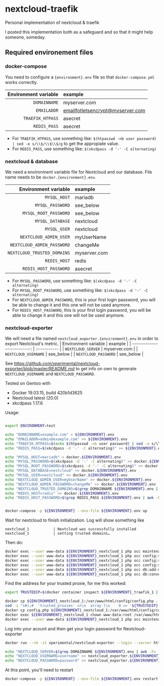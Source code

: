 # nextcloud-traefik
Personal implementation of nextcloud &amp; traefik

I posted this implementation both as a safeguard and so that it might help someone, someday.

## Required environement files
### docker-compose
You need to configure a `{environment}.env` file so that `docker-compose.yml` works correctly.

|     Environment variable    | example                          |
| --------------------------: | :------------------------------- |
|                `DOMAINNAME` | myserver.com                     |
|                 `EMAILADDR` | emailfotletsencrypt@myserver.com |
|            `TRAEFIK_HTPASS` | asecret                          |
|                `REDIS_PASS` | asecret                          |

- For `TRAEFIK_HTPASS`, use something like: `$(htpasswd -nb user password) | sed -e s/\\$/\\$\\$/g` to get the appropiate value.
- For `REDIS_PASS`, use something like: `$(xkcdpass -d '-' -C alternating)`

### nextcloud &amp; database
We need a environment variable file for Nextcloud and our database. File name needs to be `docker.{environment}.env`.

|     Environment variable    | example      |
| --------------------------: | :----------- |
|                `MYSQL_HOST` | mariadb      |
|            `MYSQL_PASSWORD` | see_below    |
|       `MYSQL_ROOT_PASSWORD` | see_below    |
|            `MYSQL_DATABASE` | nextcloud    |
|                `MYSQL_USER` | nextcloud    |
|      `NEXTCLOUD_ADMIN_USER` | myUserName   |
|  `NEXTCLOUD_ADMIN_PASSWORD` | changeMe     |
| `NEXTCLOUD_TRUSTED_DOMAINS` | myserver.com |
|                `REDIS_HOST` | redis        |
|       `REDIS_HOST_PASSWORD` | asecret      |

- For `MYSQL_PASSWORD`, use something like: `$(xkcdpass -d '-' -C alternating)`
- For `MYSQL_ROOT_PASSWORD`, use something like: `$(xkcdpass -d '-' -C alternating)`
- For `NEXTCLOUD_ADMIN_PASSWORD`, this is your first login password, you will be able to change it and this one will not be used anymore.
- For `REDIS_HOST_PASSWORD`, this is your first login password, you will be able to change it and this one will not be used anymore.

### nextcloud-exporter
We will need a file named `nextcloud_exporter.{environment}.env` in order to export Nextcloud's metric.
|     Environment variable    | example      |
| --------------------------: | :----------- |
|          `NEXTCLOUD_SERVER` | myserver.com |
|        `NEXTCLOUD_USERNAME` | see_below    |
|        `NEXTCLOUD_PASSWORD` | see_below    |

See https://github.com/xperimental/nextcloud-exporter/blob/master/README.md to get info on own to generate `NEXTCLOUD_USERNAME` and `NEXTCLOUD_PASSWORD`.

Tested on Gentoo with
 - Docker 19.03.15, build 420b1d3625
 - Nextcloud latest (20.0)
 - xkcdpass 1.17.6

Usage:
```bash

export ENVIRONMENT=test

echo "DOMAINNAME=example.com" > ${ENVIRONMENT}.env
echo "EMAILADDR=admin@example.com" >> ${ENVIRONMENT}.env
echo "TRAEFIK_HTPASS=$(echo $(htpasswd -nb user password) | sed -e s/\\$/\\$\\$/g)" >> ${ENVIRONMENT}.env
echo "REDIS_PASS=$(xkcdpass -d '-' -C alternating)" >> ${ENVIRONMENT}.env

echo "MYSQL_HOST=mariadb" > docker.${ENVIRONMENT}.env
echo "MYSQL_PASSWORD=$(xkcdpass -d '-' -C alternating)" >> docker.${ENVIRONMENT}.env
echo "MYSQL_ROOT_PASSWORD=$(xkcdpass -d '-' -C alternating)" >> docker.${ENVIRONMENT}.env
echo "MYSQL_DATABASE=nextcloud" >> docker.${ENVIRONMENT}.env
echo "MYSQL_USER=nextcloud" >> docker.${ENVIRONMENT}.env
echo "NEXTCLOUD_ADMIN_USER=myUserName" >> docker.${ENVIRONMENT}.env
echo "NEXTCLOUD_ADMIN_PASSWORD=changeMe" >> docker.${ENVIRONMENT}.env
echo "NEXTCLOUD_TRUSTED_DOMAINS=$(grep DOMAINNAME ${ENVIRONMENT}.env | awk -F= '{print $2}')" >> docker.${ENVIRONMENT}.env
echo "REDIS_HOST=redis" >> docker.${ENVIRONMENT}.env
echo "REDIS_HOST_PASSWORD=$(grep REDIS_PASS ${ENVIRONMENT}.env | awk -F= '{print $2}')" >> docker.${ENVIRONMENT}.env


docker-compose -p ${ENVIRONMENT} --env-file ${ENVIRONMENT}.env up
```

Wait for nextcloud to finish initialization. Log will show something like
```
nextcloud_1           | Nextcloud was successfully installed
nextcloud_1           | setting trusted domains…
```

Then do:
```bash
docker exec --user www-data ${ENVIRONMENT}_nextcloud_1 php occ maintenance:mode --on
docker exec --user www-data ${ENVIRONMENT}_nextcloud_1 php occ config:system:set overwrite.cli.url --value="https://$(grep DOMAINNAME ${ENVIRONMENT}.env | awk -F= '{print $2}')"
docker exec --user www-data ${ENVIRONMENT}_nextcloud_1 php occ config:system:set overwriteprotocol --value="https"
docker exec --user www-data ${ENVIRONMENT}_nextcloud_1 php occ config:system:set forwarded-for-headers 0 --value="HTTP_X_FORWARDED_FOR"
docker exec --user www-data ${ENVIRONMENT}_nextcloud_1 php occ db:add-missing-indices
docker exec --user www-data ${ENVIRONMENT}_nextcloud_1 php occ db:convert-filecache-bigint
```

Find the address for your trusted proxie, for me this worked:
```bash
export TRUSTEDIP=$(docker container inspect ${ENVIRONMENT}_traefik_1 | awk '{$1=$1};1' | grep '^"IPAddress' | tail -n1 | awk -F'"' '{print $4}')

docker cp ${ENVIRONMENT}_nextcloud_1:/var/www/html/config/config.php .
sed -i "s#);#  'trusted_proxies' =>\n  array (\n    0 => '${TRUSTEDIP}',\n    1 => '127.0.0.1',\n  ),\n);#g" config.php
docker cp config.php ${ENVIRONMENT}_nextcloud_1:/var/www/html/config/config.php
docker exec ${ENVIRONMENT}_nextcloud_1 chown www-data:root /var/www/html/config/config.php
docker exec --user www-data ${ENVIRONMENT}_nextcloud_1 php occ maintenance:mode --off
```

Log into your acount and then get your login password for Nextcloud-exporter
```bash
docker run --rm -it xperimental/nextcloud-exporter --login --server https://$(grep DOMAINNAME ${ENVIRONMENT}.env | awk -F= '{print $2}')

echo "NEXTCLOUD_SERVER=$(grep DOMAINNAME ${ENVIRONMENT}.env | awk -F= '{print $2}')" > nextcloud_exporter.${ENVIRONMENT}.env
echo "NEXTCLOUD_USERNAME=username" >> nextcloud_exporter.${ENVIRONMENT}.env
echo "NEXTCLOUD_PASSWORD=password" >> nextcloud_exporter.${ENVIRONMENT}.env
```

At this point, you'll need to restart
```bash
docker-compose -p ${ENVIRONMENT} --env-file ${ENVIRONMENT}.env restart
```